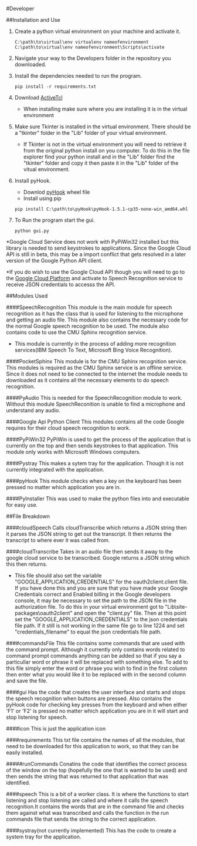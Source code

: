 #Developer

##Installation and Use
1. Create a python virtual environment on your machine and activate it.

	```
	C:\path\to\virtual\env virtualenv nameofenvironment
	C:\path\to\virtual\env nameofenvironment\Scripts\activate
	```

2. Navigate your way to the Developers folder in the repository you downloaded.
3. Install the dependencies needed to run the program.

	```
	pip install -r requirements.txt
	```
	
4. Download [ActiveTcl](http://www.activestate.com/activetcl/downloads)
	* When installing make sure where you are installing it is in the virtual environment
5. Make sure Tkinter is installed in the virtual environment. There should be a "tkinter" folder in the "Lib" folder of your virtual environment.
	* If Tkinter is not in the virtual environment you will need to retrieve it from the original python install on you computer. To do this in the file explorer find your python install and in the "Lib" folder find the "tkinter" folder and copy it then paste it in the "Lib" folder of the vitual environment.

6. Install pyHook. 
	* Downlod [pyHook](http://www.lfd.uci.edu/~gohlke/pythonlibs/#pyhook) wheel file
	* Install using pip
	
	```
	pip install C:\path\to\pyHook\pyHook-1.5.1-cp35-none-win_amd64.whl
	```
	
7. To Run the program start the gui.
	
	```
	python gui.py
	```

*Google Cloud Service does not work with PyPiWin32 installed but this library is needed to send keystrokes to applications. Since the Google Cloud API is still in beta, this may be a import conflict that gets resolved in a later version of the Google Python API client.

*If you do wish to use the Google Cloud API though you will need to go to the [Google Cloud Platform](https://cloud.google.com/speech/) and activate to Speech Recognition service to receive JSON credentials to accesss the API.
	
##Modules Used

####SpeechRecognition
This module is the main module for speech recognition as it has the class that is used for listening to the microphone and getting an audio file. This module also contains the necessary code for the normal Google speech recognition to be used. The module also contains code to use the CMU Sphinx recognition service.

* This module is currently in the process of adding more recognition services(IBM Speech To Text, Microsoft Bing Voice Recognition).

####PocketSphinx
This module is for the CMU Sphinx recognition service. This modules is required as the CMU Sphinx service is an offline service. Since it does not need to be connected to the internet the module needs to downloaded as it contains all the necessary elements to do speech recognition.

####PyAudio
This is needed for the SpeechRecognition module to work. Without this module SpeechReconition is unable to find a microphone and understand any audio.

####Google Api Python Client
This modules contains all the code Google requires for their cloud speech recognition to work.

####PyPiWin32
PyPiWin is used to get the process of the application that is currently on the top and then sends keystrokes to that application. This module only works with Microsoft Windows computers.

####Pystray
This makes a sytem tray for the application. Though it is not currently integrated with the application.

####pyHook
This module checks when a key on the keyboard has been pressed no matter which application you are in.

####PyInstaller
This was used to make the python files into and executable for easy use.

##File Breakdown

####cloudSpeech
Calls cloudTranscribe which returns a JSON string then it parses the JSON string to get out the transcript. It then returns the transcript to where ever it was called from.

####cloudTranscribe
Takes in an audio file then sends it away to the google cloud service to be transcribed. Google returns a JSON string which this then returns. 

* This file should also set the variable "GOOGLE_APPLICATION_CREDENTIALS" for the oauth2client.client file. If you have done this and you are sure that you have made your Google Credentials correct and Enabled billing in the Google developers console, it may be necessary to set the path to the JSON file in the authorization file. To do this in your virtual environment got to "Lib\site-packages\oauth2client\" and open the "client.py" file. Then at this point set the "GOOGLE_APPLICATION_CREDENTIALS" to the json credentials file path. If it still is not working in the same file go to line 1224 and set "credentials_filename" to equal the json credentials file path.

####commandsFile
This file contains some commands that are used with the command prompt. Although it currently only contains words related to command prompt commands anything can be added so that if you say a particullar word or phrase it will be replaced with something else. To add to this file simply enter the word or phrase you wish to find in the first column then enter what you would like it to be replaced with in the second column and save the file. 

####gui
Has the code that creates the user interface and starts and stops the speech recognition when buttons are pressed. Also contains the pyHook code for checking key presses from the keyboard and when either 'F1' or 'F2' is pressed no matter which application you are in it will start and stop listening for speech.

####icon
This is just the application icon

####requirements
This txt file contains the names of all the modules, that need to be downloaded for this application to work, so that they can be easily installed. 

#####runCommands
Conatins the code that identifies the correct process of the window on the top (hopefully the one that is wanted to be used) and then sends the string that was returned to that application that was identified.

####speech
This is a bit of a worker class. It is where the functions to start listening and stop listening are called and where it calls the speech recognition.It contains the words that are in the command file and checks them against what was transcribed and calls the function in the run commands file that sends the string to the correct application.

####systray(not currently implemented)
This has the code to create a system tray for the application.
